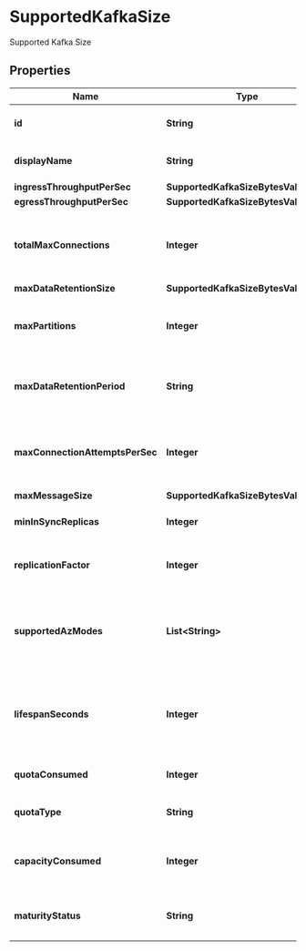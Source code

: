 

# SupportedKafkaSize

Supported Kafka Size

## Properties

Name | Type | Description | Notes
------------ | ------------- | ------------- | -------------
**id** | **String** | Unique identifier of this Kafka instance size. |  [optional]
**displayName** | **String** | Display name of this Kafka instance size. |  [optional]
**ingressThroughputPerSec** | **SupportedKafkaSizeBytesValueItem** |  |  [optional]
**egressThroughputPerSec** | **SupportedKafkaSizeBytesValueItem** |  |  [optional]
**totalMaxConnections** | **Integer** | Maximum amount of total connections available to this Kafka instance size. |  [optional]
**maxDataRetentionSize** | **SupportedKafkaSizeBytesValueItem** |  |  [optional]
**maxPartitions** | **Integer** | Maximum amount of total partitions available to this Kafka instance size. |  [optional]
**maxDataRetentionPeriod** | **String** | Maximum data retention period available to this Kafka instance size. |  [optional]
**maxConnectionAttemptsPerSec** | **Integer** | Maximium connection attempts per second available to this Kafka instance size. |  [optional]
**maxMessageSize** | **SupportedKafkaSizeBytesValueItem** |  |  [optional]
**minInSyncReplicas** | **Integer** | Minimum number of in-sync replicas. |  [optional]
**replicationFactor** | **Integer** | Replication factor available to this Kafka instance size. |  [optional]
**supportedAzModes** | **List&lt;String&gt;** | List of Availability Zone modes that this Kafka instance size supports. The possible values are \&quot;single\&quot;, \&quot;multi\&quot;. |  [optional]
**lifespanSeconds** | **Integer** | The limit lifespan of the kafka instance in seconds. If not specified then the instance never expires. |  [optional]
**quotaConsumed** | **Integer** | Quota consumed by this Kafka instance size. |  [optional]
**quotaType** | **String** | Quota type used by this Kafka instance size. |  [optional]
**capacityConsumed** | **Integer** | Data plane cluster capacity consumed by this Kafka instance size. |  [optional]
**maturityStatus** | **String** | Maturity level of the size. Can be stable or tech preview. |  [optional]



